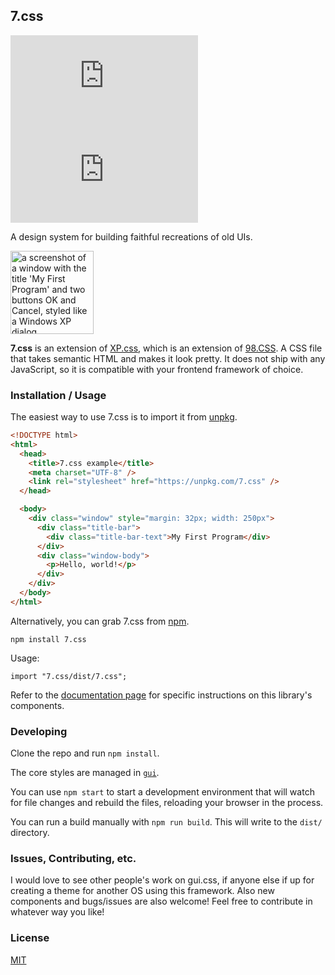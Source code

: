 ## 7.css

[![npm](https://img.shields.io/npm/v/7.css)](http://npm.im/7.css)
[![gzip size](https://img.shields.io/bundlephobia/minzip/7.css)](https://unpkg.com/7.css)

A design system for building faithful recreations of old UIs.

<img alt="a screenshot of a window with the title 'My First Program' and two buttons OK and Cancel, styled like a Windows XP dialog" src="https://github.com/khang-nd/7.css/blob/main/docs/window.png?raw=true" height="133">

**7.css** is an extension of [XP.css](https://github.com/botoxparty/XP.css), which is an extension of [98.CSS](https://github.com/jdan/98.css). A CSS file that takes semantic HTML and makes it look pretty.
It does not ship with any JavaScript, so it is compatible with your frontend framework of choice.

### Installation / Usage

The easiest way to use 7.css is to import it from [unpkg](https://unpkg.com/).

```html
<!DOCTYPE html>
<html>
  <head>
    <title>7.css example</title>
    <meta charset="UTF-8" />
    <link rel="stylesheet" href="https://unpkg.com/7.css" />
  </head>

  <body>
    <div class="window" style="margin: 32px; width: 250px">
      <div class="title-bar">
        <div class="title-bar-text">My First Program</div>
      </div>
      <div class="window-body">
        <p>Hello, world!</p>
      </div>
    </div>
  </body>
</html>
```

Alternatively, you can grab 7.css from [npm](https://www.npmjs.com/package/7.css).
```
npm install 7.css
```

Usage:
```
import "7.css/dist/7.css";
```

<!-- Here is an example of [7.css being used with React](https://codesandbox.io/s/silly-bas-dln9t?file=/src/index.js), and [an example with vanilla JavaScript](https://codesandbox.io/s/vigilant-night-2jkz3?file=/index.html). -->

Refer to the [documentation page](https://khang-nd.github.io/7.css/) for specific instructions on this library's components.

### Developing

Clone the repo and run `npm install`.

The core styles are managed in [`gui`](https://github.com/khang-nd/7.css/tree/main/gui).

You can use `npm start` to start a development environment that will watch for file changes and rebuild the files, reloading your browser in the process.

You can run a build manually with `npm run build`. This will write to the `dist/` directory.

### Issues, Contributing, etc.

I would love to see other people's work on gui.css, if anyone else if up for creating a theme for another OS using this framework. Also new components and bugs/issues are also welcome! Feel free to contribute in whatever way you like!

### License

[MIT](https://github.com/khang-nd/7.css/blob/main/LICENSE)
